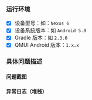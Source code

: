 ### 运行环境 ###

- [x] 设备型号：如：`Nexus 6`
- [x] 设备系统版本：如 `Android 5.0`
- [x] Gradle 版本：如 `2.3.0`
- [x] QMUI Android 版本：`1.x.x`

### 具体问题描述 ###

#### 问题截图 ####

#### 异常日志（堆栈） ####
